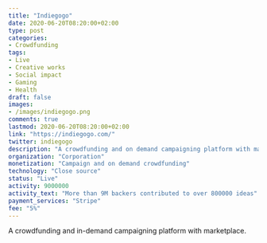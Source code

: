 ```yaml
---
title: "Indiegogo"
date: 2020-06-20T08:20:00+02:00
type: post
categories:
- Crowdfunding
tags:
- Live
- Creative works
- Social impact
- Gaming
- Health
draft: false
images:
- /images/indiegogo.png
comments: true
lastmod: 2020-06-20T08:20:00+02:00
link: "https://indiegogo.com/"
twitter: indiegogo
description: "A crowdfunding and on demand campaigning platform with marketplace. "
organization: "Corporation"
monetization: "Campaign and on demand crowdfunding"
technology: "Close source"
status: "Live"
activity: 9000000
activity_text: "More than 9M backers contributed to over 800000 ideas"
payment_services: "Stripe"
fee: "5%"
---
```


A crowdfunding and in-demand campaigning platform with marketplace. <!--more-->

